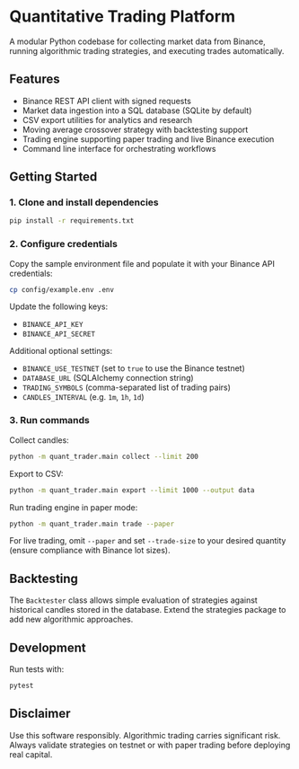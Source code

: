 # Quantitative Trading Platform

A modular Python codebase for collecting market data from Binance, running algorithmic trading strategies, and executing trades automatically.

## Features

- Binance REST API client with signed requests
- Market data ingestion into a SQL database (SQLite by default)
- CSV export utilities for analytics and research
- Moving average crossover strategy with backtesting support
- Trading engine supporting paper trading and live Binance execution
- Command line interface for orchestrating workflows

## Getting Started

### 1. Clone and install dependencies

```bash
pip install -r requirements.txt
```

### 2. Configure credentials

Copy the sample environment file and populate it with your Binance API credentials:

```bash
cp config/example.env .env
```

Update the following keys:

- `BINANCE_API_KEY`
- `BINANCE_API_SECRET`

Additional optional settings:

- `BINANCE_USE_TESTNET` (set to `true` to use the Binance testnet)
- `DATABASE_URL` (SQLAlchemy connection string)
- `TRADING_SYMBOLS` (comma-separated list of trading pairs)
- `CANDLES_INTERVAL` (e.g. `1m`, `1h`, `1d`)

### 3. Run commands

Collect candles:

```bash
python -m quant_trader.main collect --limit 200
```

Export to CSV:

```bash
python -m quant_trader.main export --limit 1000 --output data
```

Run trading engine in paper mode:

```bash
python -m quant_trader.main trade --paper
```

For live trading, omit `--paper` and set `--trade-size` to your desired quantity (ensure compliance with Binance lot sizes).

## Backtesting

The `Backtester` class allows simple evaluation of strategies against historical candles stored in the database. Extend the strategies package to add new algorithmic approaches.

## Development

Run tests with:

```bash
pytest
```

## Disclaimer

Use this software responsibly. Algorithmic trading carries significant risk. Always validate strategies on testnet or with paper trading before deploying real capital.
